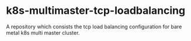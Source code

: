# k8s-multimaster-tcp-loadbalancing
A repository which consists the tcp load balancing configuration for bare metal k8s multi master cluster.
